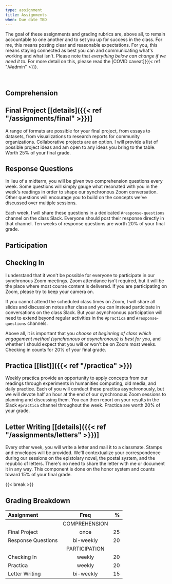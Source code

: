 ```yaml
---
type: assignment
title: Assignments
when: Due date TBD
---
```


The goal of these assignments and grading rubrics are, above all, to remain accountable to one another and to set you up for success in the class. For me, this means posting clear and reasonable expectations. For you, this means staying connected as best you can and communicating what's working and what isn't. Please note that *everything below can change if we need it to.* For more detail on this, please read the [COVID caveat]({{< ref "/#admin" >}}).

<br/>

<div class="tc center">

## Comprehension

</div>

## Final Project [[details]({{< ref "/assignments/final" >}})]

A range of formats are possible for your final project, from essays to datasets, from visualizations to research reports for community organizations. Collaborative projects are an option. I will provide a list of possible project ideas and am open to any ideas you bring to the table. Worth 25% of your final grade.

## Response Questions

In lieu of a midterm, you will be given two comprehension questions every week. Some questions will simply gauge what resonated with you in the week's readings in order to shape our synchronous Zoom conversation. Other questions will encourage you to build on the concepts we've discussed over multiple sessions.

Each week, I will share these questions in a dedicated `#response-questions` channel on the class Slack. Everyone should post their response directly in that channel. Ten weeks of response questions are worth 20% of your final grade.

<div class="tc center">

## Participation

</div>

## Checking In

I understand that it won't be possible for everyone to participate in our synchronous Zoom meetings. Zoom attendance isn't required, but it will be the place where most course content is delivered. If you are participating on Zoom, please try to keep your camera on.

If you cannot attend the scheduled class times on Zoom, I will share all slides and discussion notes after class and you can instead participate in conversations on the class Slack. But your asynchronous participation will need to extend beyond regular activities in the `#practica` and `#response-questions` channels.

Above all, it is important that you *choose at beginning of class which engagement method (synchronous or asynchronous) is best for you,* and whether I should expect that you will or won't be on Zoom most weeks. Checking in counts for 20% of your final grade.

## Practica [[list]]({{< ref "/practica" >}})

Weekly practica provide an opportunity to apply concepts from our readings through experiments in humanities computing, old media, and daily practice. Each of you will conduct these practica asynchronously, but we will devote half an hour at the end of our synchronous Zoom sessions to planning and discussing them. You can then report on your results in the Slack `#practica` channel throughout the week. Practica are worth 20% of your grade.

## Letter Writing [[details]({{< ref "/assignments/letters" >}})]

Every other week, you will write a letter and mail it to a classmate. Stamps and envelopes will be provided. We'll contextualize your correspondence during our sessions on the epistolary novel, the postal system, and the republic of letters. There's no need to share the letter with me or document it in any way. This component is done on the honor system and counts toward 15% of your final grade.

{{< break >}}

<div class="tc center">

## Grading Breakdown

</div>

| Assignment         | Freq       | %  |
|:-------------------|:----------:|---:|
|                    |  COMPREHENSION  |
| Final Project      | once       | 25 |
| Response Questions | bi-weekly  | 20 |
|                    |  PARTICIPATION  |
| Checking In        | weekly     | 20 |
| Practica           | weekly     | 20 |
| Letter Writing     | bi-weekly  | 15 |